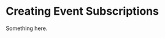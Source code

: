 [title]: # (Creating Event Subscriptions)
[tags]: # (XXX)
[priority]: # (2553)
# Creating Event Subscriptions
Something here.
